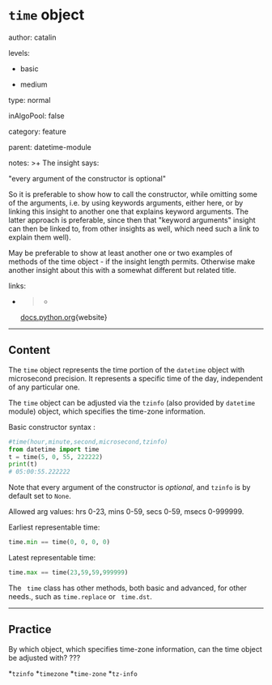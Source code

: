 # `time` object 
author: catalin

levels:

  - basic

  - medium

type: normal

inAlgoPool: false

category: feature

parent: datetime-module

notes: >+
  The insight says:


  "every argument of the constructor is optional"


  So it is preferable to show how to call the constructor, while omitting some
  of the arguments, i.e. by using keywords arguments, either here, or by linking
  this insight to another one that explains keyword arguments. The latter
  approach is preferable, since then that "keyword arguments" insight can then
  be linked to, from other insights as well, which need such a link to explain
  them well).


  May be preferable to show at least another one or two examples of methods of
  the time object - if the insight length permits. Otherwise make another
  insight about this with a somewhat different but related title.



links:

  - >-
    [docs.python.org](https://docs.python.org/3.5/library/datetime.html#time-objects){website}

---
## Content

The `time` object represents the time portion of the `datetime` object with microsecond precision. It represents a specific time of the day, independent of any particular one.

The `time` object can be adjusted via the `tzinfo` (also provided by `datetime` module) object, which specifies the time-zone information.

Basic constructor syntax :
```python
#time(hour,minute,second,microsecond,tzinfo)
from datetime import time
t = time(5, 0, 55, 222222)
print(t)
# 05:00:55.222222

``` 

Note that every argument of the constructor is *optional*, and `tzinfo` is by default set to `None`.

Allowed arg values: hrs 0-23, mins 0-59, secs 0-59, msecs 0-999999.

Earliest representable time:
```python
time.min == time(0, 0, 0, 0)
``` 
Latest representable time:
```python
time.max == time(23,59,59,999999)
``` 

The ` time` class has other methods, both basic and advanced, for other needs., such as `time.replace` or ` time.dst`.

---
## Practice

By which object, which specifies time-zone information, can the time object be adjusted with? ???

*`tzinfo` 
*`timezone` 
*`time-zone` 
*`tz-info`